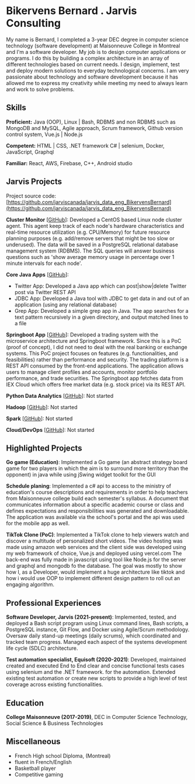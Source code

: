 # Bikervens Bernard . Jarvis Consulting

My name is Bernard, I completed a 3-year DEC degree in computer science technology (software development) at Maisonneuve College in Montreal and I'm a software developer. My job is to design computer applications or programs. I do this by building a complex architecture in an array of different technologies based on current needs. I design, implement, test and deploy modern solutions to everyday technological concerns. I am very passionate about technology and software development because it has allowed me to express my creativity while meeting my need to always learn and work to solve problems.

## Skills

**Proficient:** Java (OOP), Linux | Bash, RDBMS and non RDBMS such as MongoDB and MySQL, Agile approach, Scrum framework, Github version control system, Vue.js | Node.js

**Competent:** HTML | CSS, .NET framework C# | selenium, Docker, JavaScript, Graphql

**Familiar:** React, AWS, Firebase, C++, Android studio

## Jarvis Projects

Project source code: [https://github.com/jarviscanada/jarvis_data_eng_BikervensBernard](https://github.com/jarviscanada/jarvis_data_eng_BikervensBernard)


**Cluster Monitor** [[GitHub](https://github.com/jarviscanada/jarvis_data_eng_BikervensBernard/tree/master/linux_sql)]: Developed a CentOS based Linux node cluster agent. This agent keep track of each node's hardware characteristics and real-time resource utilization (e.g. CPU/Memory) for future resource planning purposes (e.g. add/remove servers that might be too slow or underused). The data will be saved in a PostgreSQL relational database management system (RDBMS). The SQL queries will answer business questions such as 'show average memory usage in percentage over 1 minute intervals for each node'.

**Core Java Apps** [[GitHub](https://github.com/jarviscanada/jarvis_data_eng_BikervensBernard/tree/master/core_java)]:
      
  - Twitter App: Developed a Java app which can post|show|delete Twitter post via Twitter REST API
  - JDBC App: Developed a Java tool with JDBC to get data in and out of an application (using any relational database)
  - Grep App: Developed a simple grep app in Java. The app searches for a text pattern recursively in a given directory, and output matched lines to a file

**Springboot App** [[GitHub](https://github.com/jarviscanada/jarvis_data_eng_BikervensBernard/tree/master/springboot)]: Developed a trading system with the microservice architecture and Springboot framework. Since this is a PoC (proof of concept), I did not need to deal with the real banking or exchange systems. This PoC project focuses on features (e.g. functionalities, and feasibilities) rather than performance and security. The trading platform is a REST API consumed by the front-end applications. The application allows users to manage client profiles and accounts, monitor portfolio performance, and trade securities. The Springboot app fetches data from IEX Cloud which offers free market data (e.g. stock price) via its REST API. 

**Python Data Analytics** [[GitHub](https://github.com/jarviscanada/jarvis_data_eng_BikervensBernard/tree/master/python_data_anlytics)]: Not started

**Hadoop** [[GitHub](https://github.com/jarviscanada/jarvis_data_eng_BikervensBernard/tree/master/hadoop)]: Not started

**Spark** [[GitHub](https://github.com/jarviscanada/jarvis_data_eng_BikervensBernard/tree/master/spark)]: Not started

**Cloud/DevOps** [[GitHub](https://github.com/jarviscanada/jarvis_data_eng_BikervensBernard/tree/master/cloud_devops)]: Not started


## Highlighted Projects
**Go game (Education)**: Implemented a Go game (an abstract strategy board game for two players in which the aim is to surround more territory than the opponent) in java while using jSwing widget toolkit for the GUI

**Schedule planing**: Implemented a c# api to access to the ministry of education's course descriptions and requirements in order to help teachers from Maisonneuve college build each semester's syllabus. A document that communicates information about a specific academic course or class and defines expectations and responsibilities was generated and downloadable. The application was available via the school's portal and the api was used for the mobile app as well.

**TikTok Clone (PoC)**: Implemented a TikTok clone to help viewers watch and discover a multitude of personalized short videos. The video hosting was made using amazon web services and the client side was developed using my web framework of choice, Vue.js and deployed using vercel.com The back-end was fully made in javascript using tool like Node.js for the server and graphql and mongodb fo the database. The goal was mostly to show how I, as a Developer, would implement a huge architecture like tiktok and how i would use OOP to implement different design pattern to roll out an engaging algorithm.


## Professional Experiences

**Software Developer, Jarvis (2021-present)**: Implemented, tested, and deployed a Bash script program using Linux command lines, Bash scripts, a PostgreSQL instance, Git Flow, and Docker using Agile/Scrum methodology. Oversaw daily stand-up meetings (daily scrums), which coordinated and tracked team progress. Managed each aspect of the systems development life cycle (SDLC) architecture.

**Test automation specialist, Equisoft (2020-2021)**: Developed, maintained created and executed End to End clear and concise functional tests cases using selenium and the .NET framework. for the automation. Extended existing test automation or create new scripts to provide a high level of test coverage across existing functionalities.


## Education
**College Maisonneuve (2017-2019)**, DEC in Computer Science Technology, Social Science & Business Technologies


## Miscellaneous
- French High school Diploma, (Montreal)
- fluent in French/English
- Basketball player
- Competitive gaming